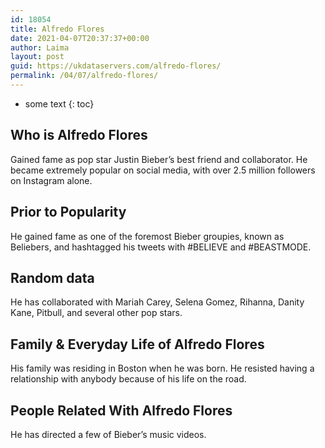 ```yaml
---
id: 18054
title: Alfredo Flores
date: 2021-04-07T20:37:37+00:00
author: Laima
layout: post
guid: https://ukdataservers.com/alfredo-flores/
permalink: /04/07/alfredo-flores/
---
```


* some text
{: toc}


## Who is Alfredo Flores
                  
                  
                  
Gained fame as pop star Justin Bieber&#8217;s best friend and collaborator. He became extremely popular on social media, with over 2.5 million followers on Instagram alone.
                  
              
            
              
            
                
                
                
## Prior to Popularity
                  
                  
                  
He gained fame as one of the foremost Bieber groupies, known as Beliebers, and hashtagged his tweets with #BELIEVE and #BEASTMODE.
                  
              
            
              
            
                
                
                
## Random data
                  
                  
                  
He has collaborated with Mariah Carey, Selena Gomez, Rihanna, Danity Kane, Pitbull, and several other pop stars.
                  
              
            
              
            
                
                
                
## Family & Everyday Life of Alfredo Flores
                  
                  
                  
His family was residing in Boston when he was born. He resisted having a relationship with anybody because of his life on the road.
                  
              
            
              
            
                
                
                
## People Related With Alfredo Flores
                  
                  
                  
He has directed a few of Bieber&#8217;s music videos.
                  
              
            
              
            
                
              
            
              
              
            
            
              
            
          
          
          